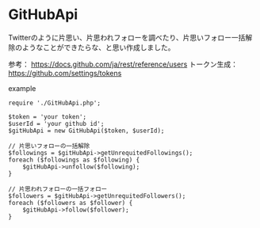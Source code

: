 # GitHubApi

Twitterのように片思い、片思われフォローを調べたり、片思いフォロー一括解除のようなことができたらな、と思い作成しました。

参考： https://docs.github.com/ja/rest/reference/users
トークン生成： https://github.com/settings/tokens

example
```
require './GitHubApi.php';

$token = 'your token';
$userId = 'your github id';
$gitHubApi = new GitHubApi($token, $userId);

// 片思いフォローの一括解除
$followings = $gitHubApi->getUnrequitedFollowings();
foreach ($followings as $following) {
    $gitHubApi->unfollow($following);
}

// 片思われフォローの一括フォロー
$followers = $gitHubApi->getUnrequitedFollowers();
foreach ($followers as $follower) {
    $gitHubApi->follow($follower);
}
```
